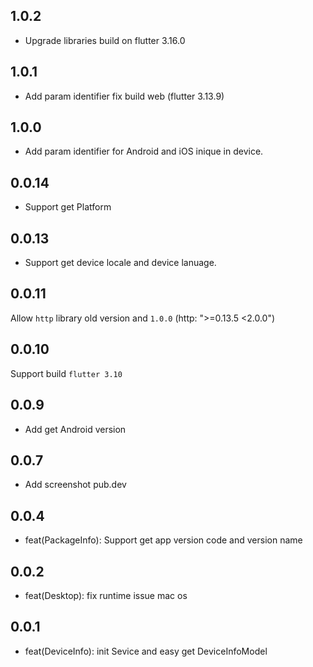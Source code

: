 ## 1.0.2
+ Upgrade libraries build on flutter 3.16.0

## 1.0.1
+ Add param identifier fix build web (flutter 3.13.9)

## 1.0.0
+ Add param identifier for Android and iOS inique in device.

## 0.0.14
+ Support get Platform

## 0.0.13
+ Support get device locale and device lanuage.

## 0.0.11
Allow `http` library old version and `1.0.0` (http: ">=0.13.5 <2.0.0")

## 0.0.10
Support build `flutter 3.10`

## 0.0.9
+ Add get Android version

## 0.0.7
+ Add screenshot pub.dev

## 0.0.4
+ feat(PackageInfo): Support get app version code and version name

## 0.0.2

+ feat(Desktop): fix runtime issue mac os 

## 0.0.1

+ feat(DeviceInfo): init Sevice and easy get DeviceInfoModel
